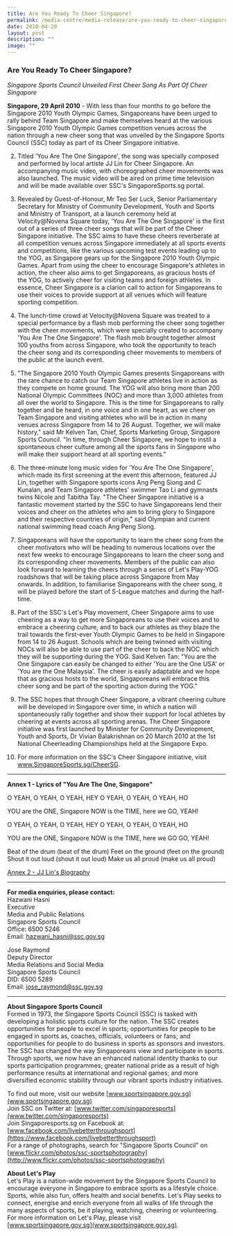 ```yaml
---
title: Are You Ready To Cheer Singapore?
permalink: /media-centre/media-release/are-you-ready-to-cheer-singapore/
date: 2010-04-29
layout: post
description: ""
image: ""
---
```

### **Are You Ready To Cheer Singapore?**

_Singapore Sports Council Unveiled First Cheer Song As Part Of Cheer Singapore_

**Singapore, 29 April 2010** - With less than four months to go before the Singapore 2010 Youth Olympic Games, Singaporeans have been urged to rally behind Team Singapore and make themselves heard at the various Singapore 2010 Youth Olympic Games competition venues across the nation through a new cheer song that was unveiled by the Singapore Sports Council (SSC) today as part of its Cheer Singapore initiative.

2. Titled 'You Are The One Singapore', the song was specially composed and performed by local artiste JJ Lin for Cheer Singapore. An accompanying music video, with choreographed cheer movements was also launched. The music video will be aired on prime time television and will be made available over SSC's SingaporeSports.sg portal.

3. Revealed by Guest-of-Honour, Mr Teo Ser Luck, Senior Parliamentary Secretary for Ministry of Community Development, Youth and Sports and Ministry of Transport, at a launch ceremony held at Velocity@Novena Square today, 'You Are The One Singapore' is the first out of a series of three cheer songs that will be part of the Cheer Singapore initiative. The SSC aims to have these cheers reverberate at all competition venues across Singapore immediately at all sports events and competitions, like the various upcoming test events leading up to the YOG, as Singapore gears up for the Singapore 2010 Youth Olympic Games. Apart from using the cheer to encourage Singapore's athletes in action, the cheer also aims to get Singaporeans, as gracious hosts of the YOG, to actively cheer for visiting teams and foreign athletes. In essence, Cheer Singapore is a clarion call to action for Singaporeans to use their voices to provide support at all venues which will feature sporting competition.

4. The lunch-time crowd at Velocity@Novena Square was treated to a special performance by a flash mob performing the cheer song together with the cheer movements, which were specially created to accompany 'You Are The One Singapore'. The flash mob brought together almost 100 youths from across Singapore, who took the opportunity to teach the cheer song and its corresponding cheer movements to members of the public at the launch event.

5. "The Singapore 2010 Youth Olympic Games presents Singaporeans with the rare chance to catch our Team Singapore athletes live in action as they compete on home ground. The YOG will also bring more than 200 National Olympic Committees (NOC) and more than 3,000 athletes from all over the world to Singapore. This is the time for Singaporeans to rally together and be heard, in one voice and in one heart, as we cheer on Team Singapore and visiting athletes who will be in action in many venues across Singapore from 14 to 26 August. Together, we will make history," said Mr Kelven Tan, Chief, Sports Marketing Group, Singapore Sports Council. "In time, through Cheer Singapore, we hope to instil a spontaneous cheer culture among all the sports fans in Singapore who will make their support heard at all sporting events."

6. The three-minute long music video for 'You Are The One Singapore', which made its first screening at the event this afternoon, featured JJ Lin, together with Singapore sports icons Ang Peng Siong and C Kunalan, and Team Singapore athletes' swimmer Tao Li and gymnasts twins Nicole and Tabitha Tay. "The Cheer Singapore initiative is a fantastic movement started by the SSC to have Singaporeans lend their voices and cheer on the athletes who aim to bring glory to Singapore and their respective countries of origin," said Olympian and current national swimming head coach Ang Peng Siong.

7. Singaporeans will have the opportunity to learn the cheer song from the cheer motivators who will be heading to numerous locations over the next few weeks to encourage Singaporeans to learn the cheer song and its corresponding cheer movements. Members of the public can also look forward to learning the cheers through a series of Let's Play-YOG roadshows that will be taking place across Singapore from May onwards. In addition, to familiarise Singaporeans with the cheer song, it will be played before the start of S-League matches and during the half-time.

8. Part of the SSC's Let's Play movement, Cheer Singapore aims to use cheering as a way to get more Singaporeans to use their voices and to embrace a cheering culture, and to back our athletes as they blaze the trail towards the first-ever Youth Olympic Games to be held in Singapore from 14 to 26 August. Schools which are being twinned with visiting NOCs will also be able to use part of the cheer to back the NOC which they will be supporting during the YOG. Said Kelven Tan: "You are the One Singapore can easily be changed to either 'You are the One USA' or 'You are the One Malaysia'. The cheer is easily adaptable and we hope that as gracious hosts to the world, Singaporeans will embrace this cheer song and be part of the sporting action during the YOG."

9. The SSC hopes that through Cheer Singapore, a vibrant cheering culture will be developed in Singapore over time, in which a nation will spontaneously rally together and show their support for local athletes by cheering at events across all sporting arenas. The Cheer Singapore initiative was first launched by Minister for Community Development, Youth and Sports, Dr Vivian Balakrishnan on 20 March 2010 at the 1st National Cheerleading Championships held at the Singapore Expo.

10. For more information on the SSC's Cheer Singapore initiative, visit www.SingaporeSports.sg/CheerSG.

---

**Annex 1 - Lyrics of "You Are The One, Singapore"**

O YEAH, O YEAH, O YEAH, HEY
O YEAH, O YEAH, O YEAH, HO

YOU are the ONE, Singapore
NOW is the TIME, here we GO, YEAH!

O YEAH, O YEAH, O YEAH, HEY
O YEAH, O YEAH, O YEAH, HO

YOU are the ONE, Singapore
NOW is the TIME, here we GO GO, YEAH!

Beat of the drum (beat of the drum)
Feet on the ground (feet on the ground)
Shout it out loud (shout it out loud)
Make us all proud (make us all proud)

[Annex 2 - JJ Lin's Biography](/files/Media%20Centre/Media%20Release/2010/April/JJ20Lin20Biopdf.pdf)

---

**For media enquiries, please contact:**
<br>
Hazwani Hasni<br>
Executive<br>
Media and Public Relations<br>
Singapore Sports Council<br>
Office: 6500 5246<br>
Email: [hazwani_hasni@ssc.gov.sg](mailto:hazwani_hasni@ssc.gov.sg)

Jose Raymond<br>
Deputy Director<br>
Media Relations and Social Media<br>
Singapore Sports Council<br>
DID: 6500 5289<br>
Email: [jose_raymond@ssc.gov.sg](mailto:jose_raymond@ssc.gov.sg)

---

**About Singapore Sports Council**<br>
Formed in 1973, the Singapore Sports Council (SSC) is tasked with developing a holistic sports culture for the nation. The SSC creates opportunities for people to excel in sports; opportunities for people to be engaged in sports as, coaches, officials, volunteers or fans; and opportunities for people to do business in sports as sponsors and investors. The SSC has changed the way Singaporeans view and participate in sports. Through sports, we now have an enhanced national identity thanks to our sports participation programmes; greater national pride as a result of high performance results at international and regional games; and more diversified economic stability through our vibrant sports industry initiatives.

To find out more, visit our website [www.sportsingapore.gov.sg](www.sportsingapore.gov.sg)<br>
Join SSC on Twitter at: [www.twitter.com/singaporesports](www.twitter.com/singaporesports)<br>
Join Singaporesports.sg on Facebook at: [www.facebook.com/livebetterthroughsport](https://www.facebook.com/livebetterthroughsport)<br>
For a range of photographs, search for "Singapore Sports Council" on [www.flickr.com/photos/ssc-sportsphotography](http://www.flickr.com/photos/ssc-sportsphotography)

**About Let's Play**
<br>
Let's Play is a nation-wide movement by the Singapore Sports Council to encourage everyone in Singapore to embrace sports as a lifestyle choice. Sports, while also fun, offers health and social benefits. Let's Play seeks to connect, energise and enrich everyone from all walks of life through the many aspects of sports, be it playing, watching, cheering or volunteering. For more information on Let's Play, please visit [www.sportsingapore.gov.sg](www.sportsingapore.gov.sg).